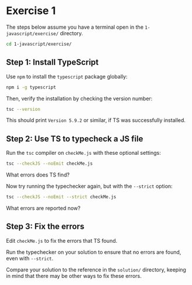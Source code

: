 # Exercise 1

The steps below assume you have a terminal open in the `1-javascript/exercise/` directory.

```zsh
cd 1-javascript/exercise/
```


## Step 1: Install TypeScript

Use `npm` to install the `typescript` package globally:

```zsh
npm i -g typescript
```

Then, verify the installation by checking the version number:

```zsh
tsc --version
```

This should print `Version 5.9.2` or similar, if TS was successfully installed.

## Step 2: Use TS to typecheck a JS file

Run the `tsc` compiler on `checkMe.js` with these optional settings:

```zsh
tsc --checkJS --noEmit checkMe.js
```

What errors does TS find? 

Now try running the typechecker again, but with the `--strict` option:

```zsh
tsc --checkJS --noEmit --strict checkMe.js
```

What errors are reported now?

## Step 3: Fix the errors

Edit `checkMe.js` to fix the errors that TS found. 

Run the typechecker on your solution to ensure that no errors are found, even with `--strict`.

Compare your solution to the reference in the `solution/` directory, keeping in mind that there may be other ways to fix these errors.

